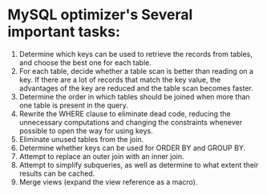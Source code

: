 # MySQL optimizer's Several important tasks:
1. Determine which keys can be used to retrieve the records from tables, and choose the best one for each table.
1. For each table, decide whether a table scan is better than reading on a key. If there are a lot of records that match the key value, the advantages of the key are reduced and the table scan becomes faster.
1. Determine the order in which tables should be joined when more than one table is present in the query.
1. Rewrite the WHERE clause to eliminate dead code, reducing the unnecessary computations and changing the constraints whenever possible to open the way for using keys.
1. Eliminate unused tables from the join.
1. Determine whether keys can be used for ORDER BY and GROUP BY.
1. Attempt to replace an outer join with an inner join.
1. Attempt to simplify subqueries, as well as determine to what extent their results can be cached.
1. Merge views (expand the view reference as a macro).